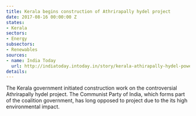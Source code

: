 ```yaml
---
title: Kerala begins construction of Athrirapally hydel project
date: 2017-08-16 00:00:00 Z
states:
- Kerala
sectors:
- Energy
subsectors:
- Renewables
sources:
- name: India Today
  url: http://indiatoday.intoday.in/story/kerala-athirapally-hydel-power-project-mm-mani/1/1023502.html
details: 
---
```


The Kerala government initiated construction work on the controversial Athrirapally hydel project. The Communist Party of India, which forms part of the coalition government, has long opposed to project due to the its high environmental impact. 
